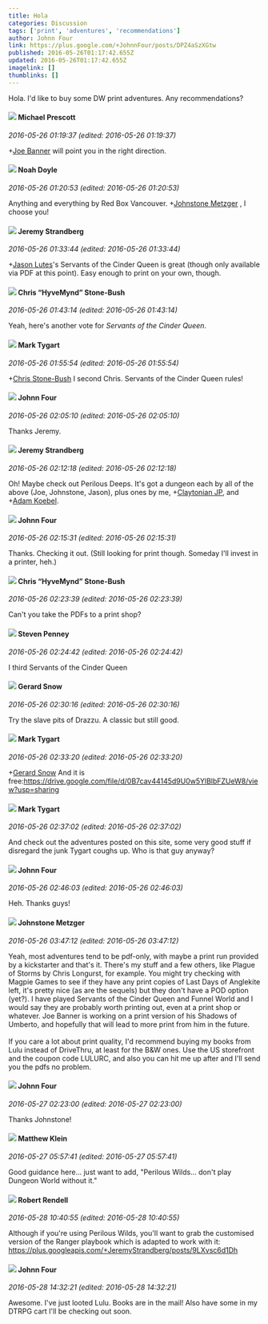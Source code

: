 ```yaml
---
title: Hola
categories: Discussion
tags: ['print', 'adventures', 'recommendations']
author: Johnn Four
link: https://plus.google.com/+JohnnFour/posts/DPZ4aSzXGtw
published: 2016-05-26T01:17:42.655Z
updated: 2016-05-26T01:17:42.655Z
imagelink: []
thumblinks: []
---
```


Hola. I&#39;d like to buy some DW print adventures. Any recommendations?
<div id='comment z120g3kaelrnhp22e233zztbeynvjz2vl'>
  <h4><img src='{{site.baseurl}}//images/avatars/101025241405784788544_photo.jpg'> Michael Prescott</h4>
      <p><cite>2016-05-26 01:19:37 (edited: 2016-05-26 01:19:37)</cite></p>
        <p><span class="proflinkWrapper"><span class="proflinkPrefix">+</span><a class="proflink" href="https://plus.google.com/103619294696451727396" oid="103619294696451727396">Joe Banner</a></span> will point you in the right direction.</p>
</div>
        

<div id='comment z120g3kaelrnhp22e233zztbeynvjz2vl'>
  <h4><img src='{{site.baseurl}}//images/avatars/101839266027576018089_photo.jpg'> Noah Doyle</h4>
      <p><cite>2016-05-26 01:20:53 (edited: 2016-05-26 01:20:53)</cite></p>
        <p>Anything and everything by Red Box Vancouver. <span class="proflinkWrapper"><span class="proflinkPrefix">+</span><a class="proflink" href="https://plus.google.com/113864117304127544117" oid="113864117304127544117">Johnstone Metzger</a></span> , I choose you!</p>
</div>
        

<div id='comment z120g3kaelrnhp22e233zztbeynvjz2vl'>
  <h4><img src='{{site.baseurl}}//images/avatars/102595580176380683252_photo.jpg'> Jeremy Strandberg</h4>
      <p><cite>2016-05-26 01:33:44 (edited: 2016-05-26 01:33:44)</cite></p>
        <p><span class="proflinkWrapper"><span class="proflinkPrefix">+</span><a class="proflink" href="https://plus.google.com/115657313205562994919" oid="115657313205562994919">Jason Lutes</a></span>&#39;s Servants of the Cinder Queen is great (though only available via PDF at this point). Easy enough to print on your own, though. </p>
</div>
        

<div id='comment z120g3kaelrnhp22e233zztbeynvjz2vl'>
  <h4><img src='{{site.baseurl}}//images/avatars/108053817066303198241_photo.jpg'> Chris “HyveMynd” Stone-Bush</h4>
      <p><cite>2016-05-26 01:43:14 (edited: 2016-05-26 01:43:14)</cite></p>
        <p>Yeah, here&#39;s another vote for <i>Servants of the Cinder Queen</i>.</p>
</div>
        

<div id='comment z120g3kaelrnhp22e233zztbeynvjz2vl'>
  <h4><img src='{{site.baseurl}}//images/avatars/118088719859349999400_photo.jpg'> Mark Tygart</h4>
      <p><cite>2016-05-26 01:55:54 (edited: 2016-05-26 01:55:54)</cite></p>
        <p><span class="proflinkWrapper"><span class="proflinkPrefix">+</span><a class="proflink" href="https://plus.google.com/108053817066303198241" oid="108053817066303198241">Chris Stone-Bush</a></span> I second Chris. Servants of the Cinder Queen rules!</p>
</div>
        

<div id='comment z120g3kaelrnhp22e233zztbeynvjz2vl'>
  <h4><img src='{{site.baseurl}}//images/avatars/109020049572893363722_photo.jpg'> Johnn Four</h4>
      <p><cite>2016-05-26 02:05:10 (edited: 2016-05-26 02:05:10)</cite></p>
        <p>Thanks Jeremy.</p>
</div>
        

<div id='comment z120g3kaelrnhp22e233zztbeynvjz2vl'>
  <h4><img src='{{site.baseurl}}//images/avatars/102595580176380683252_photo.jpg'> Jeremy Strandberg</h4>
      <p><cite>2016-05-26 02:12:18 (edited: 2016-05-26 02:12:18)</cite></p>
        <p>Oh! Maybe check out Perilous Deeps. It&#39;s got a dungeon each by all of the above (Joe, Johnstone, Jason), plus ones by me, <span class="proflinkWrapper"><span class="proflinkPrefix">+</span><a class="proflink" href="https://plus.google.com/113038731865376814003" oid="113038731865376814003">Claytonian JP</a></span>, and <span class="proflinkWrapper"><span class="proflinkPrefix">+</span><a class="proflink" href="https://plus.google.com/112484087750169360510" oid="112484087750169360510">Adam Koebel</a></span>.    </p>
</div>
        

<div id='comment z120g3kaelrnhp22e233zztbeynvjz2vl'>
  <h4><img src='{{site.baseurl}}//images/avatars/109020049572893363722_photo.jpg'> Johnn Four</h4>
      <p><cite>2016-05-26 02:15:31 (edited: 2016-05-26 02:15:31)</cite></p>
        <p>Thanks. Checking it out. (Still looking for print though. Someday I&#39;ll invest in a printer, heh.)</p>
</div>
        

<div id='comment z120g3kaelrnhp22e233zztbeynvjz2vl'>
  <h4><img src='{{site.baseurl}}//images/avatars/108053817066303198241_photo.jpg'> Chris “HyveMynd” Stone-Bush</h4>
      <p><cite>2016-05-26 02:23:39 (edited: 2016-05-26 02:23:39)</cite></p>
        <p>Can&#39;t you take the PDFs to a print shop?</p>
</div>
        

<div id='comment z120g3kaelrnhp22e233zztbeynvjz2vl'>
  <h4><img src='{{site.baseurl}}//images/avatars/106635012541004082921_photo.jpg'> Steven Penney</h4>
      <p><cite>2016-05-26 02:24:42 (edited: 2016-05-26 02:24:42)</cite></p>
        <p>I third Servants of the Cinder Queen</p>
</div>
        

<div id='comment z120g3kaelrnhp22e233zztbeynvjz2vl'>
  <h4><img src='{{site.baseurl}}//images/avatars/112861727035740900905_photo.jpg'> Gerard Snow</h4>
      <p><cite>2016-05-26 02:30:16 (edited: 2016-05-26 02:30:16)</cite></p>
        <p>Try the slave pits of Drazzu.  A classic but still good.</p>
</div>
        

<div id='comment z120g3kaelrnhp22e233zztbeynvjz2vl'>
  <h4><img src='{{site.baseurl}}//images/avatars/118088719859349999400_photo.jpg'> Mark Tygart</h4>
      <p><cite>2016-05-26 02:33:20 (edited: 2016-05-26 02:33:20)</cite></p>
        <p><span class="proflinkWrapper"><span class="proflinkPrefix">+</span><a class="proflink" href="https://plus.google.com/112861727035740900905" oid="112861727035740900905">Gerard Snow</a></span> And it is free:<a href="https://drive.google.com/file/d/0B7cav44145d9U0w5YlBlbFZUeW8/view?usp=sharing" class="ot-anchor">https://drive.google.com/file/d/0B7cav44145d9U0w5YlBlbFZUeW8/view?usp=sharing</a></p>
</div>
        

<div id='comment z120g3kaelrnhp22e233zztbeynvjz2vl'>
  <h4><img src='{{site.baseurl}}//images/avatars/118088719859349999400_photo.jpg'> Mark Tygart</h4>
      <p><cite>2016-05-26 02:37:02 (edited: 2016-05-26 02:37:02)</cite></p>
        <p>And check out the adventures posted on this site, some very good stuff if disregard the junk Tygart coughs up. Who is that guy anyway?</p>
</div>
        

<div id='comment z120g3kaelrnhp22e233zztbeynvjz2vl'>
  <h4><img src='{{site.baseurl}}//images/avatars/109020049572893363722_photo.jpg'> Johnn Four</h4>
      <p><cite>2016-05-26 02:46:03 (edited: 2016-05-26 02:46:03)</cite></p>
        <p>Heh. Thanks guys!</p>
</div>
        

<div id='comment z120g3kaelrnhp22e233zztbeynvjz2vl'>
  <h4><img src='{{site.baseurl}}//images/avatars/113864117304127544117_photo.jpg'> Johnstone Metzger</h4>
      <p><cite>2016-05-26 03:47:12 (edited: 2016-05-26 03:47:12)</cite></p>
        <p>Yeah, most adventures tend to be pdf-only, with maybe a print run provided by a kickstarter and that&#39;s it. There&#39;s my stuff and a few others, like Plague of Storms by Chris Longurst, for example. You might try checking with Magpie Games to see if they have any print copies of Last Days of Anglekite left, it&#39;s pretty nice (as are the sequels) but they don&#39;t have a POD option (yet?). I have played Servants of the Cinder Queen and Funnel World and I would say they are probably worth printing out, even at a print shop or whatever. Joe Banner is working on a print version of his Shadows of Umberto, and hopefully that will lead to more print from him in the future.<br /><br />If you care a lot about print quality, I&#39;d recommend buying my books from Lulu instead of DriveThru, at least for the B&amp;W ones. Use the US storefront and the coupon code LULURC, and also you can hit me up after and I&#39;ll send you the pdfs no problem.</p>
</div>
        

<div id='comment z120g3kaelrnhp22e233zztbeynvjz2vl'>
  <h4><img src='{{site.baseurl}}//images/avatars/109020049572893363722_photo.jpg'> Johnn Four</h4>
      <p><cite>2016-05-27 02:23:00 (edited: 2016-05-27 02:23:00)</cite></p>
        <p>Thanks Johnstone!</p>
</div>
        

<div id='comment z120g3kaelrnhp22e233zztbeynvjz2vl'>
  <h4><img src='{{site.baseurl}}//images/avatars/105491497142320198165_photo.jpg'> Matthew Klein</h4>
      <p><cite>2016-05-27 05:57:41 (edited: 2016-05-27 05:57:41)</cite></p>
        <p>Good guidance here... just want to add, &quot;Perilous Wilds... don&#39;t play Dungeon World without it.&quot;</p>
</div>
        

<div id='comment z120g3kaelrnhp22e233zztbeynvjz2vl'>
  <h4><img src='{{site.baseurl}}//images/avatars/109791996665503926061_photo.jpg'> Robert Rendell</h4>
      <p><cite>2016-05-28 10:40:55 (edited: 2016-05-28 10:40:55)</cite></p>
        <p>Although if you&#39;re using Perilous Wilds, you&#39;ll want to grab the customised version of the Ranger playbook which is adapted to work with it: <a href="https://plus.googleapis.com/+JeremyStrandberg/posts/9LXvsc6d1Dh" class="ot-anchor">https://plus.googleapis.com/+JeremyStrandberg/posts/9LXvsc6d1Dh</a></p>
</div>
        

<div id='comment z120g3kaelrnhp22e233zztbeynvjz2vl'>
  <h4><img src='{{site.baseurl}}//images/avatars/109020049572893363722_photo.jpg'> Johnn Four</h4>
      <p><cite>2016-05-28 14:32:21 (edited: 2016-05-28 14:32:21)</cite></p>
        <p>Awesome. I&#39;ve just looted Lulu. Books are in the mail! Also have some in my DTRPG cart I&#39;ll be checking out soon.</p>
</div>
        